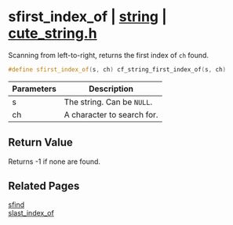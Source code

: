 # sfirst_index_of | [string](https://github.com/RandyGaul/cute_framework/blob/master/docs/string/README.md) | [cute_string.h](https://github.com/RandyGaul/cute_framework/blob/master/include/cute_string.h)

Scanning from left-to-right, returns the first index of `ch` found.

```cpp
#define sfirst_index_of(s, ch) cf_string_first_index_of(s, ch)
```

Parameters | Description
--- | ---
s | The string. Can be `NULL`.
ch | A character to search for.

## Return Value

Returns -1 if none are found.

## Related Pages

[sfind](https://github.com/RandyGaul/cute_framework/blob/master/docs/string/sfind.md)  
[slast_index_of](https://github.com/RandyGaul/cute_framework/blob/master/docs/string/slast_index_of.md)  
